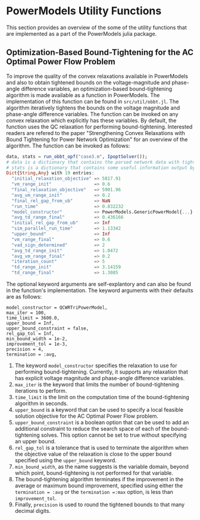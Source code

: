 # PowerModels Utility Functions

This section provides an overview of the some of the utility functions that are implemented as a part of the PowerModels julia package. 

## Optimization-Based Bound-Tightening for the AC Optimal Power Flow Problem

To improve the quality of the convex relaxations available in PowerModels and also to obtain tightened bounds on the voltage-magnitude and phase-angle difference variables, an optimization-based bound-tightening algorithm is made available as a function in PowerModels. The implementation of this function can be found in `src/util/obbt.jl`. The algorithm iteratively tightens the bounds on the voltage magnitude and phase-angle difference variables. The function can be invoked on any convex relaxation which explicitly has these variables. By default, the function uses the QC relaxation for performing bound-tightening. Interested readers are refered to the paper "Strengthening Convex Relaxations with Bound Tightening for Power Network Optimization" for an overview of the algorithm. The function can be invoked as follows:

```julia
data, stats = run_obbt_opf("case3.m", IpoptSolver());
# data is a dictionary that contains the parsed network data with tightened bounds
# stats is a dictionary that contains some useful information output by algorithm
Dict{String,Any} with 19 entries:
  "initial_relaxation_objective" => 5817.91
  "vm_range_init"                => 0.6
  "final_relaxation_objective"   => 5901.96
  "avg_vm_range_init"            => 0.2
  "final_rel_gap_from_ub"        => NaN
  "run_time"                     => 0.832232
  "model_constructor"            => PowerModels.GenericPowerModel{...}
  "avg_td_range_final"           => 0.436166
  "initial_rel_gap_from_ub"      => Inf
  "sim_parallel_run_time"        => 1.13342
  "upper_bound"                  => Inf
  "vm_range_final"               => 0.6
  "vad_sign_determined"          => 2
  "avg_td_range_init"            => 1.0472
  "avg_vm_range_final"           => 0.2
  "iteration_count"              => 5
  "td_range_init"                => 3.14159
  "td_range_final"               => 1.3085
```

The optional keyword arguments are self-explantory and can also be found in the function's implementation. The keyword arguments with their defaults are as follows:

```
model_constructor = QCWRTriPowerModel,
max_iter = 100, 
time_limit = 3600.0,
upper_bound = Inf,
upper_bound_constraint = false, 
rel_gap_tol = Inf,
min_bound_width = 1e-2,
improvement_tol = 1e-3, 
precision = 4,
termination = :avg,
```

1. The keyword `model_constructor` specifies the relaxation to use for performing bound-tightening. Currently, it supports any relaxation that has explicit voltage magnitude and phase-angle difference variables. 
2. `max_iter` is the keyword that limits the number of bound-tightening iterations to perform. 
3. `time_limit` is the limit on the computation time of the bound-tightening algorithm in seconds.
4. `upper_bound` is a keyword that can be used to specify a local feasible solution objective for the AC Optimal Power Flow problem. 
5. `upper_bound_constraint` is a boolean option that can be used to add an additional constraint to reduce the search space of each of the bound-tightening solves. This option cannot be set to true without specifying an upper bound. 
6. `rel_gap_tol` is a tolerance that is used to terminate the algorithm when the objective value of the relaxation is close to the upper bound specified using the `upper_bound` keyword. 
7. `min_bound_width`, as the name suggests is the variable domain, beyond which point, bound-tightening is not performed for that variable.
8. The bound-tightening algorithm terminates if the improvement in the average or maximum bound improvement, specified using either the `termination = :avg` or the `termination =:max` option, is less than `improvement_tol`. 
9. Finally, `precision` is used to round the tightened bounds to that many decimal digits. 